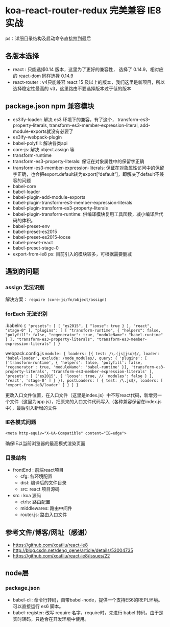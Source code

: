 # koa-react-router-redux 完美兼容 IE8 实战

ps：详细目录结构及启动命令直接拉到最后

## 各版本选择
- react : 只能选择0.14 版本，这里为了更好的兼容性， 选择了 0.14.9，相对应的 react-dom 同样选择 0.14.9
- react-router : v4只能兼容 react 15 及以上的版本，我们这里是新项目，所以选择稳定性最高的 v3，这里路由不要选择版本过于低的版本

## package.json npm 兼容模块
- es3ify-loader: 解决 es3 环境下的兼容，有了这个， transform-es3-property-literals, transform-es3-member-expression-literal, add-module-exports就没有必要了
- es3ify-webpack-plugin
- babel-polyfill: 解决各类api
- core-js: 解决 object.assign 等
- transform-runtime
- transform-es3-property-literals: 保证在对象属性中的保留字正确
- transform-es3-member-expression-literals: 保证在对象属性访问中的保留字正确，也会把export.default转为export[“default”]，即解决了default不兼容的问题
- babel-core
- babel-loader
- babel-plugin-add-module-exports
- babel-plugin-transform-es3-member-expression-literals
- babel-plugin-transform-es3-property-literals
- babel-plugin-transform-runtime: 供编译模块复用工具函数，减小编译后代码的体积。
- babel-preset-env
- babel-preset-es2015
- babel-preset-es2015-loose
- babel-preset-react
- babel-preset-stage-0
- export-from-ie8
ps: 目前引入的模块较多，可根据需要删减

## 遇到的问题

### assign 无法识别
解决方案： `require (core-js/fn/object/assign)`

### forEach 无法识别
.babelrc
`{
  "presets": [
    [
      "es2015",
      {
        "loose": true
      }
    ],
    "react",
    "stage-0"
  ],
  "plugins": [
    [
      "transform-runtime",
      {
        "helpers": false,
        "polyfill": false,
        "regenerator": true,
        "moduleName": "babel-runtime"
      }
    ],
    "transform-es3-property-literals",
    "transform-es3-member-expression-literals"
  ]
}`

webpack.config.js
`module: {
    loaders: [{
      test: /\.(js|jsx)$/,
      loader: 'babel-loader',
      exclude: /node_modules/,
      query: {
        'plugins': [
          ['transform-runtime', {
            'helpers': false,
            'polyfill': false,
            'regenerator': true,
            'moduleName': 'babel-runtime'
          }],
          'transform-es3-property-literals',
          'transform-es3-member-expression-literals'
        ],
        'presets': [
          ['es2015',
            {
              'loose': true,
              // 'modules': false
            }
          ],
          'react',
          'stage-0'
        ]
      }
    }],
    postLoaders: [
      {
        test: /\.js$/,
        loaders: [
          'export-from-ie8/loader'
        ]
      }
    ]
  }`

更改入口文件位置，在入口文件（这里是index.js）中不写react代码，新增另一个文件（这里为app.js），把原来的入口文件代码写入（各种兼容保留在index.js中），最后引入新增的文件

### IE各模式问题
`<meta http-equiv="X-UA-Compatible" content="IE=edge">`

确保IE以当前浏览器的最高模式渲染页面

### 目录结构
- frontEnd : 前端react项目
  - cfg: 各环境配置
  - dist: 编译后的文件目录
  - src: react 项目源码
- src : koa 源码
  - ctrls: 路由配置
  - middlewares: 路由中间件
  - router.js: 路由入口文件

## 参考文件/博客/网址（感谢）
- https://github.com/xcatliu/react-ie8
- http://blog.csdn.net/deng_gene/article/details/53004735
- https://github.com/xcatliu/react-ie8/issues/22


## node层

### package.json
- babel-cli: 命令行转码，自带babel-node，提供一个支持ES6的REPL环境。可以直接运行 es6 脚本。
- babel-register: 改写 require 名字，require时，先进行 babel 转码。由于是实时转码，只适合在开发环境中使用。
